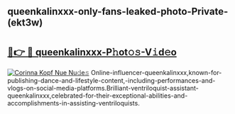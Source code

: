 ## queenkalinxxx-only-fans​-leaked-photo​-Private-(ekt3w)


# <h2><a href="https://mediaupload.pro?title=queenkalinxxx&ref=git">🔗👉 🔴 queenkalinxxx-P𝚑ot𝚘𝚜-V𝚒d𝚎o</a></h2>

[![Corinna Kopf Nue Nu𝚍e𝚜](https://i.imgur.com/0qMVB7G.gif)](https://mediaupload.pro?title=queenkalinxxx&ref=git)
Online-influencer-queenkalinxxx,known-for-publishing-dance-and-lifestyle-content,-including-performances-and-vlogs-on-social-media-platforms.Brilliant-ventriloquist-assistant-queenkalinxxx,celebrated-for-their-exceptional-abilities-and-accomplishments-in-assisting-ventriloquists.  